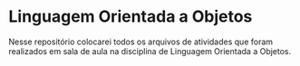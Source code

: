 # Linguagem Orientada a Objetos
Nesse repositório colocarei todos os arquivos de atividades que foram realizados em sala de aula na disciplina de Linguagem Orientada a Objetos.